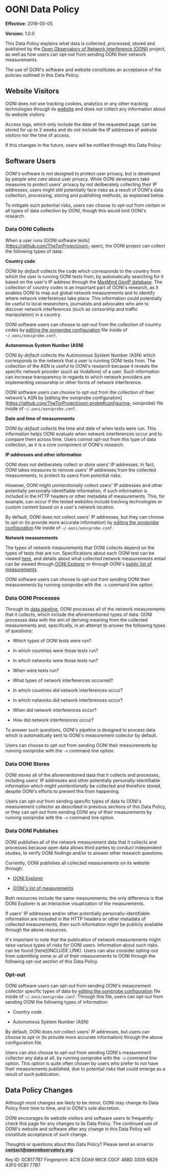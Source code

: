 # OONI Data Policy

**Effective:** 2016-05-05

**Version:** 1.0.0

This Data Policy explains what data is collected, processed, stored and
published by the [Open Observatory of Network Interference
(OONI)](https://ooni.torproject.org/) project, as well as how users can opt-out
from sending OONI their network measurements. 

The use of OONI's software and website constitutes an acceptance of the policies
outlined in this Data Policy.

## Website Visitors

OONI does *not* use tracking cookies, analytics or any other tracking
technologies through its [website](https://ooni.torproject.org/) and does *not*
collect any information about its website visitors.

Access logs, which only include the date of the requested page, can be stored
for up to 2 weeks and do *not* include the IP addresses of website visitors nor
the time of access.

If this changes in the future, users will be notified through this Data Policy.

## Software Users

OONI's software is *not* designed to protect user privacy, but is developed by
people who *care* about user privacy. While OONI developers take measures to
protect users' privacy by *not* deliberately collecting their IP addresses,
users might still potentially face risks as a result of OONI's data collection,
processing, storing and publishing methods, as explained below.

To mitigate such potential risks, users can choose to *opt-out* from certain or
all types of data collection by OONI, though this would limit OONI's research.

### Data OONI Collects

When a user runs [OONI software tests](https://github.com/TheTorProject/ooni-
spec), the OONI project can collect the following types of data:

**Country code**

OONI *by default* collects the code which corresponds to the country from which
the user is running OONI tests from, by automatically searching for it based on
the user's IP address through the [MaxMind GeoIP 
database](https://www.maxmind.com/en/home). The collection of country codes is
an important part of OONI's research, as it enables OONI to map out global
network measurements and to identify where network interferences take place.
This information could potentially be useful to local researchers, journalists
and advocates who aim to discover network interferences (such as censorship and
traffic manipulation) in a country.

OONI software users can choose to *opt-out* from the collection of country codes
by [editing the ooniprobe 
 configuration](https://github.com/TheTorProject/ooni-probe#configuring-ooniprobe)
 file inside of `~/.ooni/ooniprobe.conf`.

**Autonomous System Number (ASN)**

OONI *by default* collects the Autonomous System Number (ASN) which corresponds
to the network that a user is running OONI tests from. The collection of the ASN
is useful to OONI's research because it reveals the specific network provider
(such as Vodafone) of a user. Such information can increase transparency in
regards to which network providers are implementing censorship or other forms of
network interference.

OONI software users can choose to *opt-out* from the collection of their
network's ASN by [editing the ooniprobe 
configuration](https://github.com/TheTorProject/ooni-probe#configuring-
ooniprobe) file inside of  `~/.ooni/ooniprobe.conf`.

**Date and time of measurements**

OONI *by default* collects the time and date of when tests were run. This
information helps OONI evaluate when network interferences occur and to compare
them across time. Users *cannot* opt-out from this type of data collection, as
it is a core component of OONI's research.

**IP addresses and other information**

OONI does *not* deliberately collect or store users' IP addresses. In fact, OONI
takes measures to remove users' IP addresses from the collected measurements, to
protect its users from potential risks.

However, OONI might *unintentionally* collect users' IP addresses and other
potentially personally-identifiable information, if such information is included
in the HTTP headers or other metadata of measurements. This, for example, can
occur if the tested websites include tracking technologies or custom content
based on a user's network location.

By default, OONI does *not* collect users' IP addresses, but they can choose to
*opt-in* (to provide more accurate information) by [editing the ooniprobe 
 configuration](https://github.com/TheTorProject/ooni-probe#configuring-ooniprobe) 
file inside of `~/.ooni/ooniprobe.conf`.

**Network measurements**

The types of network measurements that OONI collects depend on the types of
tests that are run. Specifications about each OONI test can be viewed
[here](https://github.com/TheTorProject/ooni-spec/tree/master/test-specs), and
details about what collected network measurements entail can be viewed through
[OONI Explorer](https://explorer.ooni.torproject.org/world/) or through OONI's
[public list of measurements](https://measurements.ooni.torproject.org/).

OONI software users can choose to *opt-out* from sending OONI their measurements
by running ooniprobe with the `-n` command line option.

### Data OONI Processes

Through its [data pipeline](https://github.com/TheTorProject/ooni-pipeline),
OONI processes all of the network measurements that it collects, which include
the aforementioned types of data. OONI processes data with the aim of deriving
meaning from the collected measurements and, specifically, in an attempt to
answer the following types of questions:

* Which types of OONI tests were run?

* In which countries were those tests run?

* In which networks were those tests run?

* When were tests run?

* What types of network interferences occurred?

* In which countries did network interferences occur?

* In which networks did network interferences occur?

* When did network interferences occur?

* How did network interferences occur?

To answer such questions, OONI's pipeline is designed to process data which is
automatically sent to OONI's measurement collector by default.

Users can choose to *opt-out* from sending OONI their measurements by running
ooniprobe with the `-n` command line option.

### Data OONI Stores

OONI stores all of the aforementioned data that it collects and processes,
including users' IP addresses and other potentially personally-identifiable
information which *might unintentionally* be collected and therefore stored,
despite OONI's efforts to prevent this from happening.

Users can *opt-out* from sending specific types of data to OONI's measurement
collector as described in previous sections of this Data Policy, or they can
*opt-out* from sending OONI any of their measurements by running ooniprobe with
the `-n` command line option.

### Data OONI Publishes

OONI publishes all of the network measurement data that it collects and
processes because open data allows third parties to conduct independent studies,
to verify OONI findings and/or to answer other research questions.

Currently, OONI publishes all collected measurements on its website
through:

* [OONI Explorer](https://explorer.ooni.torproject.org/world/)

* [OONI's list of measurements](https://measurements.ooni.torproject.org/)

Both resources include the same measurements; the only difference is that OONI
Explorer is an interactive visualization of the measurements.

If users' IP addresses and/or other potentially personally-identifiable
information are included in the HTTP headers or other metadata of collected
measurements, then such information *might* be publicly available through the
above resources.

It's important to note that the publication of network measurements might raise
various types of *risks* for OONI users. Information about such risks can be
found [here](INCLUDE LINK). Users can also consider opting-out from submitting
some or all of their measurements to OONI through the following opt-out section
of this Data Policy.

### Opt-out

OONI software users can *opt-out* from sending OONI's measurement collector
specific types of data by [editing the ooniprobe 
 configuration](https://github.com/TheTorProject/ooni-probe#configuring-ooniprobe)
 file inside of `~/.ooni/ooniprobe.conf`. Through this file, users can opt-out 
from sending OONI the following types of information:

* Country code

* Autonomous System Number (ASN)

By default, OONI does *not* collect users' IP addresses, but users can choose to
*opt-in* (to provide more accurate information) through the above configuration
file.

Users can also choose to *opt-out* from sending OONI's measurement collector any
data at all, by running ooniprobe with the `-n` command line option. This option
is quite often chosen by users who prefer to *not* have their measurements
published, due to potential risks that could emerge as a result of such
publication.

## Data Policy Changes

Although most changes are likely to be minor, OONI may change its Data Policy
from time to time, and in OONI's sole discretion.

OONI encourages its website visitors and software users to frequently check this
page for any changes to its Data Policy. The continued use of OONI's website and
software after any change in this Data Policy will constitute acceptance of such
change.





Thoughts or questions about this Data Policy? Please send an email to
**contact@openobservatory.org**. 

Key ID:
    0CB177B7
Fingerprint:
    4C15 DDA9 96C6 C0CF 48BD 3309 6B29 43F0 0CB1 77B7
